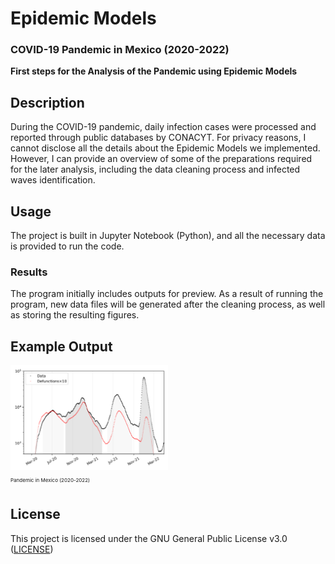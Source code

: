 # Epidemic Models
### COVID-19 Pandemic in Mexico (2020-2022)
**First steps for the Analysis of the Pandemic using Epidemic Models**

## Description
During the COVID-19 pandemic, daily infection cases were processed and reported through public databases by CONACYT. For privacy reasons, I cannot disclose all the details about the Epidemic Models we implemented. However, I can provide an overview of some of the preparations required for the later analysis, including the data cleaning process and infected waves identification.

## Usage
The project is built in Jupyter Notebook (Python), and all the necessary data is provided to run the code.
### Results
The program initially includes outputs for preview. As a result of running the program, new data files will be generated after the cleaning process, as well as storing the resulting figures.

## Example Output
<div style='align-content: center;'>
  <img style='width: 50%;' src='images/PandemicMexico.png'>
  <p style='font-size:8px;'>Pandemic in Mexico (2020-2022)</p>
</div>

## License
This project is licensed under the GNU General Public License v3.0 ([LICENSE](LICENSE))
